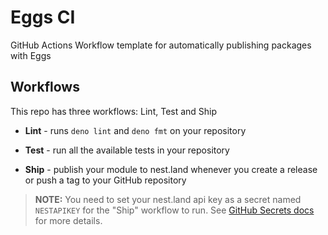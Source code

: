 # Eggs CI

GitHub Actions Workflow template for automatically publishing packages with Eggs

## Workflows

This repo has three workflows: Lint, Test and Ship

- **Lint** - runs `deno lint` and `deno fmt` on your repository

- **Test** - run all the available tests in your repository

- **Ship** - publish your module to nest.land whenever you create a release or push a tag to your GitHub repository

> **NOTE:** You need to set your nest.land api key as a secret named `NESTAPIKEY` for the "Ship" workflow to run. See [GitHub Secrets docs](https://docs.github.com/actions/reference/encrypted-secrets) for more details.
